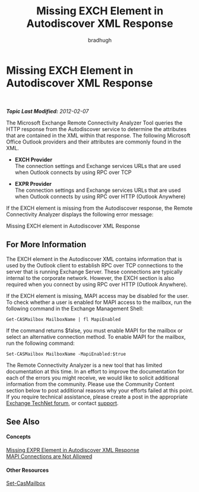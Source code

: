 ﻿---
title: Missing EXCH Element in Autodiscover XML Response
author: bradhugh
ms.author: bradhugh
manager: tpolitis
audience: ITPro 
ms.topic: article 
ms.service: remote-connect-tool
localization_priority: Normal
description: 
---

<div data-xmlns="http://www.w3.org/1999/xhtml">

<div class="topic" data-xmlns="http://www.w3.org/1999/xhtml" data-msxsl="urn:schemas-microsoft-com:xslt" data-cs="http://msdn.microsoft.com/en-us/">

<div data-asp="http://msdn2.microsoft.com/asp">

# Missing EXCH Element in Autodiscover XML Response

</div>

<div id="mainSection">

<div id="mainBody">

<span> </span>

_**Topic Last Modified:** 2012-02-07_

The Microsoft Exchange Remote Connectivity Analyzer Tool queries the HTTP response from the Autodiscover service to determine the attributes that are contained in the XML within that response. The following Microsoft Office Outlook providers and their attributes are commonly found in the XML.

  - **EXCH Provider**  
    The connection settings and Exchange services URLs that are used when Outlook connects by using RPC over TCP

<!-- end list -->

  - **EXPR Provider**  
    The connection settings and Exchange services URLs that are used when Outlook connects by using RPC over HTTP (Outlook Anywhere)

If the EXCH element is missing from the Autodiscover response, the Remote Connectivity Analyzer displays the following error message:

Missing EXCH element in Autodiscover XML Response

<div>

## For More Information

The EXCH element in the Autodiscover XML contains information that is used by the Outlook client to establish RPC over TCP connections to the server that is running Exchange Server. These connections are typically internal to the corporate network. However, the EXCH section is also required when you connect by using RPC over HTTP (Outlook Anywhere).

If the EXCH element is missing, MAPI access may be disabled for the user. To check whether a user is enabled for MAPI access to the mailbox, run the following command in the Exchange Management Shell:

    Get-CASMailbox MailboxName | fl MapiEnabled

If the command returns $false, you must enable MAPI for the mailbox or select an alternative connection method. To enable MAPI for the mailbox, run the following command:

    Set-CASMailbox MailboxName -MapiEnabled:$true

The Remote Connectivity Analyzer is a new tool that has limited documentation at this time. In an effort to improve the documentation for each of the errors you might receive, we would like to solicit additional information from the community. Please use the Community Content section below to post additional reasons why your efforts failed at this point. If you require technical assistance, please create a post in the appropriate [Exchange TechNet forum](http://go.microsoft.com/fwlink/?linkid=73420), or contact [support](http://go.microsoft.com/fwlink/?linkid=8158).

</div>

<div>

## See Also

#### Concepts

[Missing EXPR Element in Autodiscover XML Response](dd439390\(v=exchg.80\).md)  
[MAPI Connections are Not Allowed](dd439370\(v=exchg.80\).md)  

#### Other Resources

[Set-CasMailbox](http://technet.microsoft.com/en-us/library/bb125264.aspx)  
  

</div>

</div>

<span> </span>

</div>

</div>

</div>

